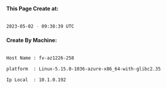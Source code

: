 
   
#### This Page Create at:

```bash

2023-05-02 - 09:38:39 UTC

```

#### Create By Machine:

```bash

Host Name : fv-az1226-258

platform  : Linux-5.15.0-1036-azure-x86_64-with-glibc2.35

Ip Local  : 10.1.0.192

```

